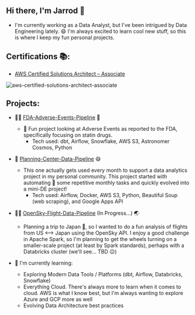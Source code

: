 ## Hi there, I'm Jarrod 👋

- I'm currently working as a Data Analyst, but I've been intrigued by Data Engineering lately. 😄 I'm always excited to learn cool new stuff, so this is where I keep my fun personal projects. 

## Certifications 📚:
- [AWS Certified Solutions Architect – Associate](https://www.credly.com/badges/f676d316-c626-4c69-81ec-7dadc9646478/public_url)

![aws-certified-solutions-architect-associate](https://github.com/user-attachments/assets/0cc39d70-e9bc-48bd-9bfb-30c30a491eb1)

## Projects:
- :man_health_worker: [FDA-Adverse-Events-Pipeline](https://github.com/JarrodWade/fda-adverse-events-pipeline) 💊
  - 🏥 Fun project looking at Adverse Events as reported to the FDA, specifically focusing on statin drugs.
    - Tech used: dbt, Airflow, Snowflake, AWS S3, Astronomer Cosmos, Python
     
- 📜 [Planning-Center-Data-Pipeline](https://github.com/JarrodWade/planning-center-data-pipeline) 😄
  - This one actually gets used every month to support a data analytics project in my personal community. This project started with automating 🤖 some repetitive monthly tasks and quickly evolved into a mini-DE project!
    - Tech used: Airflow, Docker, AWS S3, Python, Beautiful Soup (web scraping), and Google Apps API
     
- :pilot: [OpenSky-Flight-Data-Pipeline](https://github.com/JarrodWade/opensky-flight-data-pipeline) (In Progress...) :earth_asia:
  - Planning a trip to Japan :japan:, so I wanted to do a fun analysis of flights from US <--> Japan using the OpenSky API. I enjoy a good challenge in Apache Spark, so I'm planning to get the wheels turning on a smaller-scale project (at least by Spark standards), perhaps with a Databricks cluster (we'll see... TBD 😉)

- 🌱 I'm currently learning: 
    - Exploring Modern Data Tools / Platforms (dbt, Airflow, Databricks, Snowflake)
    - Everything Cloud. There's always more to learn when it comes to cloud. AWS is what I know best, but I'm always wanting to explore Azure and GCP more as well
    - Evolving Data Architecture best practices
